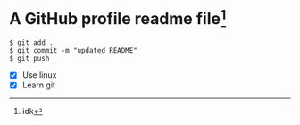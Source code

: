 # A GitHub profile readme file[^1]
```
$ git add .
$ git commit -m "updated README"
$ git push
```
- [x] Use linux
- [x] Learn git

 [^1]: idk
 [^2]: prepares ur thingy to be pushed
 [^3]: pushes ur thingies to ur thingy
<!--
**1to5pc/1to5PC** is a ✨ _special_ ✨ repository because its `README.md` (this file) appears on your GitHub profile.

Here are some ideas to get you started:

- 🔭 I’m currently working on ...
- 🌱 I’m currently learning ...
- 👯 I’m looking to collaborate on ...
- 💬 Ask me about ...
- 📫 How to reach me: ...
- 😄 Pronouns: ...
- ⚡ Fun fact: ...
-->
